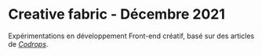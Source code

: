 # Creative fabric - Décembre 2021

Expérimentations en développement Front-end créatif, basé sur des articles de [_Codrops_](https://tympanus.net/codrops/).
